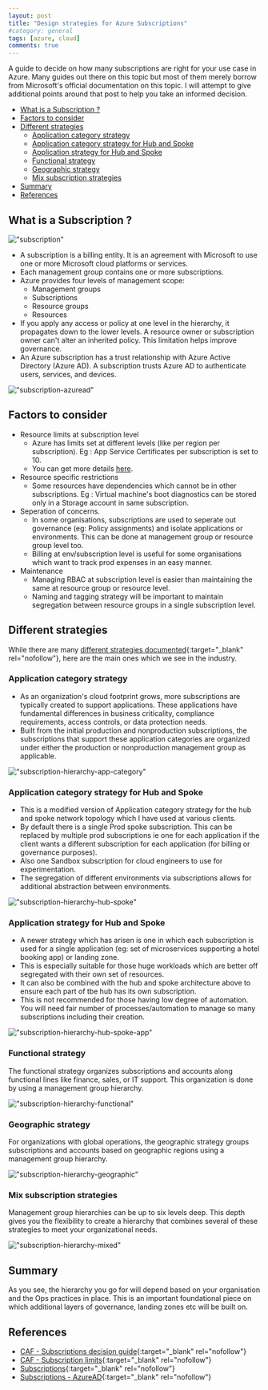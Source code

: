 ```yaml
---
layout: post
title: "Design strategies for Azure Subscriptions"
#category: general
tags: [azure, cloud]
comments: true
---
```


A guide to decide on how many subscriptions are right for your use case in Azure.
Many guides out there on this topic but most of them merely borrow from Microsoft's official documentation on this topic. I will attempt to give additional points around that post to help you take an informed decision.

<!-- TOC -->

- [What is a Subscription ?](#what-is-a-subscription-)
- [Factors to consider](#factors-to-consider)
- [Different strategies](#different-strategies)
  - [Application category strategy](#application-category-strategy)
  - [Application category strategy for Hub and Spoke](#application-category-strategy-for-hub-and-spoke)
  - [Application strategy for Hub and Spoke](#application-strategy-for-hub-and-spoke)
  - [Functional strategy](#functional-strategy)
  - [Geographic strategy](#geographic-strategy)
  - [Mix subscription strategies](#mix-subscription-strategies)
- [Summary](#summary)
- [References](#references)

<!-- /TOC -->

## What is a Subscription ?

!["subscription"](/assets/images/azure/scope-levels.png "subscription")

- A subscription is a billing entity. It is an agreement with Microsoft to use one or more Microsoft cloud platforms or services.
- Each management group contains one or more subscriptions.
- Azure provides four levels of management scope:
  - Management groups
  - Subscriptions
  - Resource groups
  - Resources
- If you apply any access or policy at one level in the hierarchy, it propagates down to the lower levels. A resource owner or subscription owner can't alter an inherited policy. This limitation helps improve governance.
- An Azure subscription has a trust relationship with Azure Active Directory (Azure AD). A subscription trusts Azure AD to authenticate users, services, and devices.

!["subscription-azuread"](/assets/images/azure/trust-relationship-azure-ad.png "subscription-azuread")

## Factors to consider

- Resource limits at subscription level
  - Azure has limits set at different levels (like per region per subscription). Eg : App Service Certificates per subscription is set to 10.
  - You can get more details [here](https://docs.microsoft.com/en-us/azure/azure-resource-manager/management/azure-subscription-service-limits).
- Resource specific restrictions
  - Some resources have dependencies which cannot be in other subscriptions. Eg : Virtual machine's boot diagnostics can be stored only in a Storage account in same subscription.
- Seperation of concerns.
  - In some organisations, subscriptions are used to seperate out governance (eg: Policy assignments) and isolate applications or environments. This can be done at management group or resource group level too.
  - Billing at env/subscription level is useful for some organisations which want to track prod expenses in an easy manner.
- Maintenance
  - Managing RBAC at subscription level is easier than maintaining the same at resource group or resource level.
  - Naming and tagging strategy will be important to maintain segregation between resource groups in a single subscription level.

## Different strategies

While there are many [different strategies documented](https://docs.microsoft.com/en-us/azure/cloud-adoption-framework/decision-guides/subscriptions/){:target="\_blank" rel="nofollow"}, here are the main ones which we see in the industry.

### Application category strategy

- As an organization's cloud footprint grows, more subscriptions are typically created to support applications. These applications have fundamental differences in business criticality, compliance requirements, access controls, or data protection needs.
- Built from the initial production and nonproduction subscriptions, the subscriptions that support these application categories are organized under either the production or nonproduction management group as applicable.

!["subscription-hierarchy-app-category"](/assets/images/azure/decision-guide-subscriptions-hierarchy.png "subscription-hierarchy-app-category")

### Application category strategy for Hub and Spoke

- This is a modified version of Application category strategy for the hub and spoke network topology which I have used at various clients.
- By default there is a single Prod spoke subscription. This can be replaced by multiple prod subscriptions ie one for each application if the client wants a different subscription for each application (for billing or governance purposes).
- Also one Sandbox subscription for cloud engineers to use for experimentation.
- The segregation of different environments via subscriptions allows for additional abstraction between environments.

!["subscription-hierarchy-hub-spoke"](/assets/images/azure/subscription-hierarchy-hub-spoke.drawio.png "subscription-hierarchy-hub-spoke")

### Application strategy for Hub and Spoke

- A newer strategy which has arisen is one in which each subscription is used for a single application (eg: set of microservices supporting a hotel booking app) or landing zone.
- This is especially suitable for those huge workloads which are better off segregated with their own set of resources.
- It can also be combined with the hub and spoke architecture above to ensure each part of tbe hub has its own subscription.
- This is not recommended for those having low degree of automation. You will need fair number of processes/automation to manage so many subscriptions including their creation.

!["subscription-hierarchy-hub-spoke-app"](/assets/images/azure/subscription-hierarchy-hub-spoke-application.drawio.png "subscription-hierarchy-hub-spoke-app")

### Functional strategy

The functional strategy organizes subscriptions and accounts along functional lines like finance, sales, or IT support. This organization is done by using a management group hierarchy.

!["subscription-hierarchy-functional"](/assets/images/azure/subscription-hierarchy-functional.drawio.png "subscription-hierarchy-functional")

### Geographic strategy

For organizations with global operations, the geographic strategy groups subscriptions and accounts based on geographic regions using a management group hierarchy.

!["subscription-hierarchy-geographic"](/assets/images/azure/subscription-hierarchy-geographic.drawio.png "subscription-hierarchy-geographic")

### Mix subscription strategies

Management group hierarchies can be up to six levels deep. This depth gives you the flexibility to create a hierarchy that combines several of these strategies to meet your organizational needs.

!["subscription-hierarchy-mixed"](/assets/images/azure/decision-guide-subscriptions-hierarchy-mixed.png "subscription-hierarchy-mixed")

## Summary

As you see, the hierarchy you go for will depend based on your organisation and the Ops practices in place. This is an important foundational piece on which additional layers of governance, landing zones etc will be built on.

## References

- [CAF - Subscriptions decision guide](https://docs.microsoft.com/en-us/azure/cloud-adoption-framework/decision-guides/subscriptions/){:target="\_blank" rel="nofollow"}
- [CAF - Subscription limits](https://docs.microsoft.com/en-us/azure/cloud-adoption-framework/ready/landing-zone/design-area/resource-org-subscriptions){:target="\_blank" rel="nofollow"}
- [Subscriptions](https://docs.microsoft.com/en-us/microsoft-365/enterprise/subscriptions-licenses-accounts-and-tenants-for-microsoft-cloud-offerings?view=o365-worldwide#subscriptions){:target="\_blank" rel="nofollow"}
- [Subscriptions - AzureAD](https://docs.microsoft.com/en-us/azure/active-directory/fundamentals/active-directory-how-subscriptions-associated-directory){:target="\_blank" rel="nofollow"}
